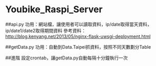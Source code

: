 # Youbike_Raspi_Server

##api.py
功用：網站檔，讓使用者可以讀取資料，ip/date取得當天資料，ip/date1/date2取得期間資料
參考資料：http://blog.kenyang.net/2013/05/nginx-flask-uwsgi-deployment.html

##getData.py
功用：自動到Data.Taipei抓資料，按照不同天數劃分Table

##進階
設定crontab，讓getData.py自動每隔十分鐘執行一次


